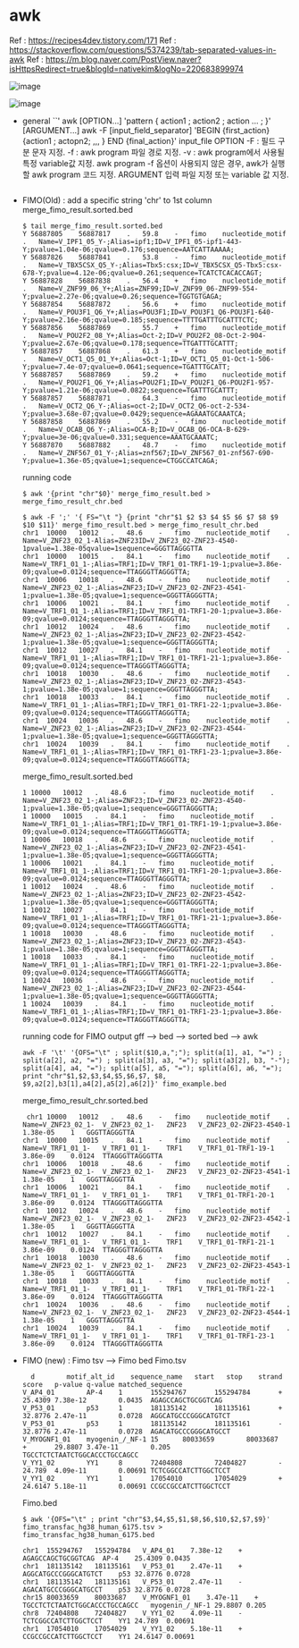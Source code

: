 # awk
Ref : https://recipes4dev.tistory.com/171
Ref : https://stackoverflow.com/questions/5374239/tab-separated-values-in-awk
Ref : https://m.blog.naver.com/PostView.naver?isHttpsRedirect=true&blogId=nativekim&logNo=220683899974

![image](https://user-images.githubusercontent.com/48517782/141683663-1dd3afc8-2631-4715-8b3a-99d1be3ec6f9.png)  

![image](https://user-images.githubusercontent.com/48517782/141683666-641e4467-5aa0-4a6c-8161-ef667e408c06.png)  

- general
  ``'
  awk [OPTION...] 'pattern { action1 ; action2 ; action ... ; }' [ARGUMENT...]
  awk -F [input_field_separator] 'BEGIN {first_action} {action1 ; actopn2; ,,, } END {final_action}' input_file
  OPTION
    -F        : 필드 구분 문자 지정.
    -f        : awk program 파일 경로 지정.
    -v        : awk program에서 사용될 특정 variable값 지정.
  awk program
    -f 옵션이 사용되지 않은 경우, awk가 실행할 awk program 코드 지정.
  ARGUMENT
    입력 파일 지정 또는 variable 값 지정.


  
  
  ```
- FIMO(Old) : add a specific string 'chr' to 1st column  
  merge_fimo_result.sorted.bed  
  ```
  $ tail merge_fimo_result.sorted.bed
  Y	56887805	56887817	.	59.8	-	fimo	nucleotide_motif	.	Name=V_IPF1_05_Y-;Alias=ipf1;ID=V_IPF1_05-ipf1-443-Y;pvalue=1.04e-06;qvalue=0.176;sequence=AATCATTAAAAA;
  Y	56887826	56887841	.	53.8	-	fimo	nucleotide_motif	.	Name=V_TBX5CSX_Q5_Y-;Alias=Tbx5:csx;ID=V_TBX5CSX_Q5-Tbx5:csx-678-Y;pvalue=4.12e-06;qvalue=0.261;sequence=TCATCTCACACCAGT;
  Y	56887828	56887838	.	56.4	+	fimo	nucleotide_motif	.	Name=V_ZNF99_06_Y+;Alias=ZNF99;ID=V_ZNF99_06-ZNF99-554-Y;pvalue=2.27e-06;qvalue=0.26;sequence=TGGTGTGAGA;
  Y	56887854	56887872	.	56.6	+	fimo	nucleotide_motif	.	Name=V_POU3F1_Q6_Y+;Alias=POU3F1;ID=V_POU3F1_Q6-POU3F1-640-Y;pvalue=2.16e-06;qvalue=0.185;sequence=TTTTGATTTGCATTTCTC;
  Y	56887856	56887869	.	55.7	+	fimo	nucleotide_motif	.	Name=V_POU2F2_08_Y+;Alias=Oct-2;ID=V_POU2F2_08-Oct-2-904-Y;pvalue=2.67e-06;qvalue=0.178;sequence=TTGATTTGCATTT;
  Y	56887857	56887868	.	61.3	+	fimo	nucleotide_motif	.	Name=V_OCT1_Q5_01_Y+;Alias=Oct-1;ID=V_OCT1_Q5_01-Oct-1-506-Y;pvalue=7.4e-07;qvalue=0.0641;sequence=TGATTTGCATT;
  Y	56887857	56887869	.	59.2	+	fimo	nucleotide_motif	.	Name=V_POU2F1_Q6_Y+;Alias=POU2F1;ID=V_POU2F1_Q6-POU2F1-957-Y;pvalue=1.21e-06;qvalue=0.0822;sequence=TGATTTGCATTT;
  Y	56887857	56887871	.	64.3	-	fimo	nucleotide_motif	.	Name=V_OCT2_Q6_Y-;Alias=oct-2;ID=V_OCT2_Q6-oct-2-534-Y;pvalue=3.68e-07;qvalue=0.0429;sequence=AGAAATGCAAATCA;
  Y	56887858	56887869	.	55.2	-	fimo	nucleotide_motif	.	Name=V_OCAB_Q6_Y-;Alias=OCA-B;ID=V_OCAB_Q6-OCA-B-629-Y;pvalue=3e-06;qvalue=0.331;sequence=AAATGCAAATC;
  Y	56887870	56887882	.	48.7	-	fimo	nucleotide_motif	.	Name=V_ZNF567_01_Y-;Alias=znf567;ID=V_ZNF567_01-znf567-690-Y;pvalue=1.36e-05;qvalue=1;sequence=CTGGCCATCAGA;
  ```
  
  running code
  ```
  $ awk '{print "chr"$0}' merge_fimo_result.bed > merge_fimo_result_chr.bed
  ```
  
  ```
  $ awk -F ';' '{ FS="\t "} {print "chr"$1 $2 $3 $4 $5 $6 $7 $8 $9 $10 $11}' merge_fimo_result.bed > merge_fimo_result_chr.bed
  chr1	10000	10012	.	48.6	-	fimo	nucleotide_motif	.	Name=V_ZNF23_02_1-Alias=ZNF23ID=V_ZNF23_02-ZNF23-4540-1pvalue=1.38e-05qvalue=1sequence=GGGTTAGGGTTA
  chr1	10000	10015	.	84.1	-	fimo	nucleotide_motif	.	Name=V_TRF1_01_1-;Alias=TRF1;ID=V_TRF1_01-TRF1-19-1;pvalue=3.86e-09;qvalue=0.0124;sequence=TTAGGGTTAGGGTTA;
  chr1	10006	10018	.	48.6	-	fimo	nucleotide_motif	.	Name=V_ZNF23_02_1-;Alias=ZNF23;ID=V_ZNF23_02-ZNF23-4541-1;pvalue=1.38e-05;qvalue=1;sequence=GGGTTAGGGTTA;
  chr1	10006	10021	.	84.1	-	fimo	nucleotide_motif	.	Name=V_TRF1_01_1-;Alias=TRF1;ID=V_TRF1_01-TRF1-20-1;pvalue=3.86e-09;qvalue=0.0124;sequence=TTAGGGTTAGGGTTA;
  chr1	10012	10024	.	48.6	-	fimo	nucleotide_motif	.	Name=V_ZNF23_02_1-;Alias=ZNF23;ID=V_ZNF23_02-ZNF23-4542-1;pvalue=1.38e-05;qvalue=1;sequence=GGGTTAGGGTTA;
  chr1	10012	10027	.	84.1	-	fimo	nucleotide_motif	.	Name=V_TRF1_01_1-;Alias=TRF1;ID=V_TRF1_01-TRF1-21-1;pvalue=3.86e-09;qvalue=0.0124;sequence=TTAGGGTTAGGGTTA;
  chr1	10018	10030	.	48.6	-	fimo	nucleotide_motif	.	Name=V_ZNF23_02_1-;Alias=ZNF23;ID=V_ZNF23_02-ZNF23-4543-1;pvalue=1.38e-05;qvalue=1;sequence=GGGTTAGGGTTA;
  chr1	10018	10033	.	84.1	-	fimo	nucleotide_motif	.	Name=V_TRF1_01_1-;Alias=TRF1;ID=V_TRF1_01-TRF1-22-1;pvalue=3.86e-09;qvalue=0.0124;sequence=TTAGGGTTAGGGTTA;
  chr1	10024	10036	.	48.6	-	fimo	nucleotide_motif	.	Name=V_ZNF23_02_1-;Alias=ZNF23;ID=V_ZNF23_02-ZNF23-4544-1;pvalue=1.38e-05;qvalue=1;sequence=GGGTTAGGGTTA;
  chr1	10024	10039	.	84.1	-	fimo	nucleotide_motif	.	Name=V_TRF1_01_1-;Alias=TRF1;ID=V_TRF1_01-TRF1-23-1;pvalue=3.86e-09;qvalue=0.0124;sequence=TTAGGGTTAGGGTTA;
  ```

  merge_fimo_result.sorted.bed
  ```
  1	10000	10012	.	48.6	-	fimo	nucleotide_motif	.	Name=V_ZNF23_02_1-;Alias=ZNF23;ID=V_ZNF23_02-ZNF23-4540-1;pvalue=1.38e-05;qvalue=1;sequence=GGGTTAGGGTTA;
  1	10000	10015	.	84.1	-	fimo	nucleotide_motif	.	Name=V_TRF1_01_1-;Alias=TRF1;ID=V_TRF1_01-TRF1-19-1;pvalue=3.86e-09;qvalue=0.0124;sequence=TTAGGGTTAGGGTTA;
  1	10006	10018	.	48.6	-	fimo	nucleotide_motif	.	Name=V_ZNF23_02_1-;Alias=ZNF23;ID=V_ZNF23_02-ZNF23-4541-1;pvalue=1.38e-05;qvalue=1;sequence=GGGTTAGGGTTA;
  1	10006	10021	.	84.1	-	fimo	nucleotide_motif	.	Name=V_TRF1_01_1-;Alias=TRF1;ID=V_TRF1_01-TRF1-20-1;pvalue=3.86e-09;qvalue=0.0124;sequence=TTAGGGTTAGGGTTA;
  1	10012	10024	.	48.6	-	fimo	nucleotide_motif	.	Name=V_ZNF23_02_1-;Alias=ZNF23;ID=V_ZNF23_02-ZNF23-4542-1;pvalue=1.38e-05;qvalue=1;sequence=GGGTTAGGGTTA;
  1	10012	10027	.	84.1	-	fimo	nucleotide_motif	.	Name=V_TRF1_01_1-;Alias=TRF1;ID=V_TRF1_01-TRF1-21-1;pvalue=3.86e-09;qvalue=0.0124;sequence=TTAGGGTTAGGGTTA;
  1	10018	10030	.	48.6	-	fimo	nucleotide_motif	.	Name=V_ZNF23_02_1-;Alias=ZNF23;ID=V_ZNF23_02-ZNF23-4543-1;pvalue=1.38e-05;qvalue=1;sequence=GGGTTAGGGTTA;
  1	10018	10033	.	84.1	-	fimo	nucleotide_motif	.	Name=V_TRF1_01_1-;Alias=TRF1;ID=V_TRF1_01-TRF1-22-1;pvalue=3.86e-09;qvalue=0.0124;sequence=TTAGGGTTAGGGTTA;
  1	10024	10036	.	48.6	-	fimo	nucleotide_motif	.	Name=V_ZNF23_02_1-;Alias=ZNF23;ID=V_ZNF23_02-ZNF23-4544-1;pvalue=1.38e-05;qvalue=1;sequence=GGGTTAGGGTTA;
  1	10024	10039	.	84.1	-	fimo	nucleotide_motif	.	Name=V_TRF1_01_1-;Alias=TRF1;ID=V_TRF1_01-TRF1-23-1;pvalue=3.86e-09;qvalue=0.0124;sequence=TTAGGGTTAGGGTTA;
  ```
  
  
  running code for FIMO output gff --> bed --> sorted bed --> awk
  ```
  awk -F '\t' '{OFS="\t" ; split($10,a,";"); split(a[1], a1, "=") ; split(a[2], a2, "=") ; split(a[3], a3, "="); split(a3[2], b3, "-"); split(a[4], a4, "="); split(a[5], a5, "="); split(a[6], a6, "="); print "chr"$1,$2,$3,$4,$5,$6,$7, $8, $9,a2[2],b3[1],a4[2],a5[2],a6[2]}' fimo_example.bed
  ```
  merge_fimo_result_chr.sorted.bed
  ```
   chr1	10000	10012	.	48.6	-	fimo	nucleotide_motif	.		Name=V_ZNF23_02_1-	V_ZNF23_02_1-	ZNF23	V_ZNF23_02-ZNF23-4540-1	1.38e-05	1	GGGTTAGGGTTA
  chr1	10000	10015	.	84.1	-	fimo	nucleotide_motif	.		Name=V_TRF1_01_1-	V_TRF1_01_1-	TRF1	V_TRF1_01-TRF1-19-1	3.86e-09	0.0124	TTAGGGTTAGGGTTA
  chr1	10006	10018	.	48.6	-	fimo	nucleotide_motif	.		Name=V_ZNF23_02_1-	V_ZNF23_02_1-	ZNF23	V_ZNF23_02-ZNF23-4541-1	1.38e-05	1	GGGTTAGGGTTA
  chr1	10006	10021	.	84.1	-	fimo	nucleotide_motif	.		Name=V_TRF1_01_1-	V_TRF1_01_1-	TRF1	V_TRF1_01-TRF1-20-1	3.86e-09	0.0124	TTAGGGTTAGGGTTA
  chr1	10012	10024	.	48.6	-	fimo	nucleotide_motif	.		Name=V_ZNF23_02_1-	V_ZNF23_02_1-	ZNF23	V_ZNF23_02-ZNF23-4542-1	1.38e-05	1	GGGTTAGGGTTA
  chr1	10012	10027	.	84.1	-	fimo	nucleotide_motif	.		Name=V_TRF1_01_1-	V_TRF1_01_1-	TRF1	V_TRF1_01-TRF1-21-1	3.86e-09	0.0124	TTAGGGTTAGGGTTA
  chr1	10018	10030	.	48.6	-	fimo	nucleotide_motif	.		Name=V_ZNF23_02_1-	V_ZNF23_02_1-	ZNF23	V_ZNF23_02-ZNF23-4543-1	1.38e-05	1	GGGTTAGGGTTA
  chr1	10018	10033	.	84.1	-	fimo	nucleotide_motif	.		Name=V_TRF1_01_1-	V_TRF1_01_1-	TRF1	V_TRF1_01-TRF1-22-1	3.86e-09	0.0124	TTAGGGTTAGGGTTA
  chr1	10024	10036	.	48.6	-	fimo	nucleotide_motif	.		Name=V_ZNF23_02_1-	V_ZNF23_02_1-	ZNF23	V_ZNF23_02-ZNF23-4544-1	1.38e-05	1	GGGTTAGGGTTA
  chr1	10024	10039	.	84.1	-	fimo	nucleotide_motif	.		Name=V_TRF1_01_1-	V_TRF1_01_1-	TRF1	V_TRF1_01-TRF1-23-1	3.86e-09	0.0124	TTAGGGTTAGGGTTA
  ```
- FIMO (new) :   Fimo tsv --> Fimo bed
  Fimo.tsv
  ```
    d        motif_alt_id    sequence_name   start   stop    strand  score   p-value q-value matched_sequence
  V_AP4_01        AP-4    1       155294767       155294784       +       25.4309 7.38e-12        0.0435  AGAGCCAGCTGCGGTCAG
  V_P53_01        p53     1       181135142       181135161       +       32.8776 2.47e-11        0.0728  AGGCATGCCCGGGCATGTCT
  V_P53_01        p53     1       181135142       181135161       -       32.8776 2.47e-11        0.0728  AGACATGCCCGGGCATGCCT
  V_MYOGNF1_01    myogenin_/_NF-1 15      80033659        80033687        +       29.8807 3.47e-11        0.205   TGCCTCTCTAATCTGGCACCCTGCCAGCC
  V_YY1_02        YY1     8       72404808        72404827        -       24.789  4.09e-11        0.00691 TCTCGGCCATCTTGGCTCCT
  V_YY1_02        YY1     1       17054010        17054029        +       24.6147 5.18e-11        0.00691 CCGCCGCCATCTTGGCTCCT
  ```
  
  Fimo.bed
  ```
  $ awk '{OFS="\t" ; print "chr"$3,$4,$5,$1,$8,$6,$10,$2,$7,$9}' fimo_transfac_hg38_human_6175.tsv > fimo_transfac_hg38_human_6175.bed
  
  chr1	155294767	155294784	V_AP4_01	7.38e-12	+	AGAGCCAGCTGCGGTCAG	AP-4	25.4309	0.0435
  chr1	181135142	181135161	V_P53_01	2.47e-11	+	AGGCATGCCCGGGCATGTCT	p53	32.8776	0.0728
  chr1	181135142	181135161	V_P53_01	2.47e-11	-	AGACATGCCCGGGCATGCCT	p53	32.8776	0.0728
  chr15	80033659	80033687	V_MYOGNF1_01	3.47e-11	+	TGCCTCTCTAATCTGGCACCCTGCCAGCC	myogenin_/_NF-1	29.8807	0.205
  chr8	72404808	72404827	V_YY1_02	4.09e-11	-	TCTCGGCCATCTTGGCTCCT	YY1	24.789	0.00691
  chr1	17054010	17054029	V_YY1_02	5.18e-11	+	CCGCCGCCATCTTGGCTCCT	YY1	24.6147	0.00691

  ```
